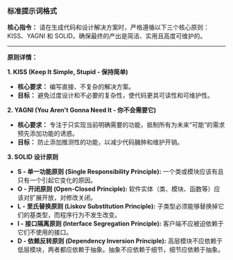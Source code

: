 ### **标准提示词格式**

**核心指令：**
请在生成代码和设计解决方案时，严格遵循以下三个核心原则：KISS、YAGNI 和 SOLID。确保最终的产出是简洁、实用且高度可维护的。

---

**原则详情：**

**1. KISS (Keep It Simple, Stupid - 保持简单)**
*   **核心要求：** 编写直接、不复杂的解决方案。
*   **目标：** 避免过度设计和不必要的复杂性，使代码更具可读性和可维护性。

**2. YAGNI (You Aren't Gonna Need It - 你不会需要它)**
*   **核心要求：** 专注于只实现当前明确需要的功能，抵制所有为未来“可能”的需求预先添加功能的诱惑。
*   **目标：** 防止添加推测性的功能，以减少代码臃肿和维护开销。

**3. SOLID 设计原则**
*   **S - 单一功能原则 (Single Responsibility Principle):** 一个类或模块应该有且只有一个引起它变化的原因。
*   **O - 开闭原则 (Open-Closed Principle):** 软件实体（类、模块、函数等）应该对扩展开放，对修改关闭。
*   **L - 里氏替换原则 (Liskov Substitution Principle):** 子类型必须能够替换掉它们的基类型，而程序行为不发生改变。
*   **I - 接口隔离原则 (Interface Segregation Principle):** 客户端不应被迫依赖于它们不使用的接口。
*   **D - 依赖反转原则 (Dependency Inversion Principle):** 高层模块不应依赖于低层模块，两者都应依赖于抽象。抽象不应依赖于细节，细节应依赖于抽象。
